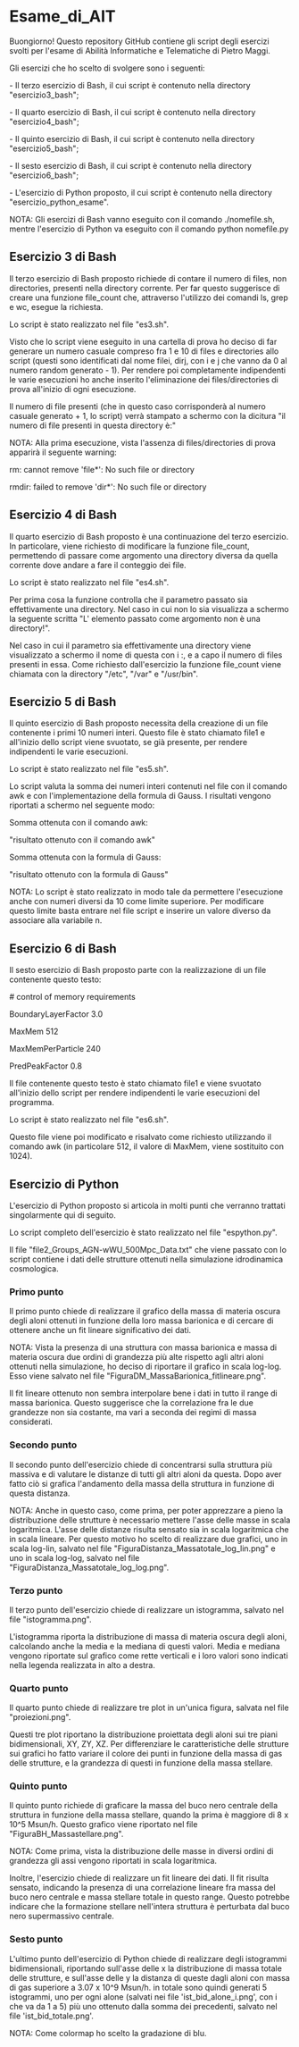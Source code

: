 # Esame\_di\_AIT
Buongiorno! Questo repository GitHub contiene gli script degli esercizi svolti per l'esame di Abilità Informatiche e Telematiche di Pietro Maggi.

Gli esercizi che ho scelto di svolgere sono i seguenti:

\- Il terzo esercizio di Bash, il cui script è contenuto nella directory "esercizio3\_bash";

\- Il quarto esercizio di Bash, il cui script è contenuto nella directory "esercizio4\_bash";

\- Il quinto esercizio di Bash, il cui script è contenuto nella directory "esercizio5\_bash";

\- Il sesto esercizio di Bash, il cui script è contenuto nella directory "esercizio6\_bash";

\- L'esercizio di Python proposto, il cui script è contenuto nella directory "esercizio\_python\_esame".

NOTA: Gli esercizi di Bash vanno eseguito con il comando ./nomefile.sh, mentre l'esercizio di Python va eseguito con il comando python nomefile.py

## Esercizio 3 di Bash
Il terzo esercizio di Bash proposto richiede di contare il numero di files, non directories, presenti nella directory corrente. Per far questo suggerisce di creare una funzione file\_count che, attraverso l'utilizzo dei comandi ls, grep e wc, esegue la richiesta.

Lo script è stato realizzato nel file "es3.sh".

Visto che lo script viene eseguito in una cartella di prova ho deciso di far generare un numero casuale compreso fra 1 e 10 di files e directories allo script (questi sono identificati dal nome filei, dirj, con i e j che vanno da 0 al numero random generato - 1). Per rendere poi completamente indipendenti le varie esecuzioni ho anche inserito l'eliminazione dei files/directories di prova all'inizio di ogni esecuzione.

Il numero di file presenti (che in questo caso corrisponderà al numero casuale generato + 1, lo script) verrà stampato a schermo con la dicitura "il numero di file presenti in questa directory è:"

NOTA: Alla prima esecuzione, vista l'assenza di files/directories di prova apparirà il seguente warning:

rm: cannot remove 'file\*': No such file or directory   

rmdir: failed to remove 'dir\*': No such file or directory

## Esercizio 4 di Bash
Il quarto esercizio di Bash proposto è una continuazione del terzo esercizio. In particolare, viene richiesto di modificare la funzione file\_count, permettendo di passare come argomento una directory diversa da quella corrente dove andare a fare il conteggio dei file.

Lo script è stato realizzato nel file "es4.sh".

Per prima cosa la funzione controlla che il parametro passato sia effettivamente una directory. Nel caso in cui non lo sia visualizza a schermo la seguente scritta "L' elemento passato come argomento non è una directory!".

Nel caso in cui il parametro sia effettivamente una directory viene visualizzato a schermo il nome di questa con i :, e a capo il numero di files presenti in essa. Come richiesto dall'esercizio la funzione file\_count viene chiamata con la directory "/etc", "/var" e "/usr/bin".

## Esercizio 5 di Bash
Il quinto esercizio di Bash proposto necessita della creazione di un file contenente i primi 10 numeri interi. Questo file è stato chiamato file1 e all'inizio dello script viene svuotato, se già presente, per rendere indipendenti le varie esecuzioni. 

Lo script è stato realizzato nel file "es5.sh".

Lo script valuta la somma dei numeri interi contenuti nel file con il comando awk e con l'implementazione della formula di Gauss. I risultati vengono riportati a schermo nel seguente modo:

Somma ottenuta con il comando awk:

"risultato ottenuto con il comando awk"

Somma ottenuta con la formula di Gauss:

"risultato ottenuto con la formula di Gauss"

NOTA: Lo script è stato realizzato in modo tale da permettere l'esecuzione anche con numeri diversi da 10 come limite superiore. Per modificare questo limite basta entrare nel file script e inserire un valore diverso da associare alla variabile n.

## Esercizio 6 di Bash
Il sesto esercizio di Bash proposto parte con la realizzazione di un file contenente questo testo:

\# control of memory    requirements

BoundaryLayerFactor     3.0

MaxMem                  512

MaxMemPerParticle       240

PredPeakFactor          0.8

Il file contenente questo testo è stato chiamato file1 e viene svuotato all'inizio dello script per rendere indipendenti le varie esecuzioni del programma.

Lo script è stato realizzato nel file "es6.sh".

Questo file viene poi modificato e risalvato come richiesto utilizzando il comando awk (in particolare 512, il valore di MaxMem, viene sostituito con 1024). 

## Esercizio di Python
L'esercizio di Python proposto si articola in molti punti che verranno trattati singolarmente qui di seguito.

Lo script completo dell'esercizio è stato realizzato nel file "espython.py".

Il file "file2\_Groups\_AGN-wWU\_500Mpc\_Data.txt" che viene passato con lo script contiene i dati delle strutture ottenuti nella simulazione idrodinamica cosmologica.

### Primo punto
Il primo punto chiede di realizzare il grafico della massa di materia oscura degli aloni ottenuti in funzione della loro massa barionica e di cercare di ottenere anche un fit lineare significativo dei dati.

NOTA: Vista la presenza di una struttura con massa barionica e massa di materia oscura due ordini di grandezza più alte rispetto agli altri aloni ottenuti nella simulazione, ho deciso di riportare il grafico in scala log-log. Esso viene salvato nel file "FiguraDM\_MassaBarionica\_fitlineare.png".

Il fit lineare ottenuto non sembra interpolare bene i dati in tutto il range di massa barionica. Questo suggerisce che la correlazione fra le due grandezze non sia costante, ma vari a seconda dei regimi di massa considerati.

### Secondo punto
Il secondo punto dell'esercizio chiede di concentrarsi sulla struttura più massiva e di valutare le distanze di tutti gli altri aloni da questa. Dopo aver fatto ciò si grafica l'andamento della massa della struttura in funzione di questa distanza. 

NOTA: Anche in questo caso, come prima, per poter apprezzare a pieno la distribuzione delle strutture è necessario mettere l'asse delle masse in scala logaritmica. L'asse delle distanze risulta sensato sia in scala logaritmica che in scala lineare. Per questo motivo ho scelto di realizzare due grafici, uno in scala log-lin, salvato nel file "FiguraDistanza\_Massatotale\_log\_lin.png" e uno in scala log-log, salvato nel file "FiguraDistanza\_Massatotale\_log\_log.png".

### Terzo punto
Il terzo punto dell'esercizio chiede di realizzare un istogramma, salvato nel file "istogramma.png".

L'istogramma riporta la distribuzione di massa di materia oscura degli aloni, calcolando anche la media e la mediana di questi valori. Media e mediana vengono riportate sul grafico come rette verticali e i loro valori sono indicati nella legenda realizzata in alto a destra.

### Quarto punto
Il quarto punto chiede di realizzare tre plot in un'unica figura, salvata nel file "proiezioni.png".

Questi tre plot riportano la distribuzione proiettata degli aloni sui tre piani bidimensionali, XY, ZY, XZ. Per differenziare le caratteristiche delle strutture sui grafici ho fatto variare il colore dei punti in funzione della massa di gas delle strutture, e la grandezza di questi in funzione della massa stellare.

### Quinto punto
Il quinto punto richiede di graficare la massa del buco nero centrale della struttura in funzione della massa stellare, quando la prima è maggiore di 8 x 10^5 Msun/h. Questo grafico viene riportato nel file "FiguraBH\_Massastellare.png". 

NOTA: Come prima, vista la distribuzione delle masse in diversi ordini di grandezza gli assi vengono riportati in scala logaritmica.

Inoltre, l'esercizio chiede di realizzare un fit lineare dei dati. Il fit risulta sensato, indicando la presenza di una correlazione lineare fra massa del buco nero centrale e massa stellare totale in questo range. Questo potrebbe indicare che la formazione stellare nell'intera struttura è perturbata dal buco nero supermassivo centrale.

### Sesto punto
L'ultimo punto dell'esercizio di Python chiede di realizzare degli istogrammi bidimensionali, riportando sull'asse delle x la distribuzione di massa totale delle strutture, e sull'asse delle y la distanza di queste dagli aloni con massa di gas superiore a 3.07 x 10^9 Msun/h. in totale sono quindi generati 5 istogrammi, uno per ogni alone (salvati nei file 'ist\_bid\_alone\_i.png', con i che va da 1 a 5) più uno ottenuto dalla somma dei precedenti, salvato nel file 'ist\_bid\_totale.png'.

NOTA: Come colormap ho scelto la gradazione di blu.





